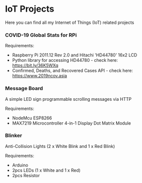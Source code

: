 # IoT Projects

Here you can find all my Internet of Things (IoT) related projects

### COVID-19 Global Stats for RPi

Requirements:

- Raspberry Pi 2011.12 Rev 2.0 and Hitachi 'HD44780' 16x2 LCD
- Python library for accessing HD44780 - check here: https://bit.ly/36K5WXq
- Confirmed, Deaths, and Recovered Cases API - check here: https://www.2019ncov.asia

### Message Board

A simple LED sign programmable scrolling messages via HTTP

Requirements:

- NodeMcu ESP8266
- MAX7219 Microcontroller 4-in-1 Display Dot Matrix Module

### Blinker

Anti-Collision Lights (2 x White Blink and 1 x Red Blink)

Requirements:

- Arduino
- 2pcs LEDs (1 x White and 1 x Red)
- 2pcs Resistor